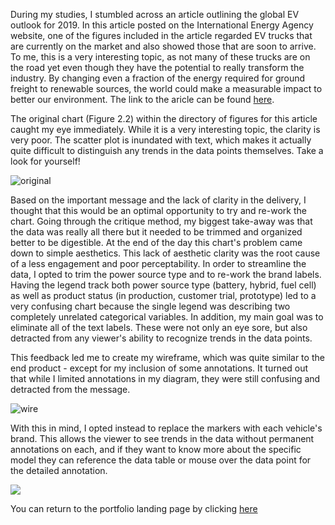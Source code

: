 During my studies, I stumbled across an article outlining the global EV outlook for 2019. In this article posted on the International Energy Agency website, 
one of the figures included in the article regarded EV trucks that are currently on the market and also showed those that are soon to arrive. To me, this is
a very interesting topic, as not many of these trucks are on the road yet even though they have the potential to really transform the industry. By changing 
even a fraction of the energy required for ground freight to renewable sources, the world could make a measurable impact to better our environment. The link to the aricle can be found [here](https://www.iea.org/reports/global-ev-outlook-2019#key-findings).

The original chart (Figure 2.2) within the directory of figures for this article caught my eye immediately. While it is a very interesting topic, the clarity is very poor. The scatter plot is inundated with text, which makes it actually quite difficult to distinguish any trends in the data points themselves. 
Take a look for yourself!

![original](https://user-images.githubusercontent.com/67769481/88247362-77b2e080-cc6b-11ea-882e-3a30d0d15dd7.png)

Based on the important message and the lack of clarity in the delivery, I thought that this would be an optimal opportunity to try and re-work the chart. Going through the critique method, my biggest take-away was that the data was really all there but it needed to be trimmed and organized better to be digestible. At the end of the day this chart's problem came down to simple aesthetics. This lack of aesthetic clarity was the root cause of a less engagement and poor perceptability. In order to streamline the data, I opted to trim the power source type and to re-work the brand labels. Having the legend track both power source type (battery, hybrid, fuel cell) as well as product status (in production, customer trial, prototype) led to a very confusing chart because the single legend was describing two completely unrelated categorical variables. In addition, my main goal was to eliminate all of the text labels. These were not only an eye sore, but also detracted from any viewer's ability to recognize trends in the data points. 

This feedback led me to create my wireframe, which was quite similar to the end product - except for my inclusion of some annotations. It turned out that while I limited annotations in my diagram, they were still confusing and detracted from the message. 

![wire](/https://user-images.githubusercontent.com/67769481/88248558-9b782580-cc6f-11ea-8160-d9c46bc94d1d.png)

With this in mind, I opted instead to replace the markers with each vehicle's brand. This allows the viewer to see trends in the data without permanent annotations on each, and if they want to know more about the specific model they can reference the data table or mouse over the data point for the detailed annotation.

<div class='tableauPlaceholder' id='viz1595472799515' style='position: relative'><noscript><a href='#'><img alt=' ' src='https:&#47;&#47;public.tableau.com&#47;static&#47;images&#47;E-&#47;E-Truck&#47;Sheet1&#47;1_rss.png' style='border: none' /></a></noscript><object class='tableauViz'  style='display:none;'><param name='host_url' value='https%3A%2F%2Fpublic.tableau.com%2F' /> <param name='embed_code_version' value='3' /> <param name='site_root' value='' /><param name='name' value='E-Truck&#47;Sheet1' /><param name='tabs' value='no' /><param name='toolbar' value='yes' /><param name='static_image' value='https:&#47;&#47;public.tableau.com&#47;static&#47;images&#47;E-&#47;E-Truck&#47;Sheet1&#47;1.png' /> <param name='animate_transition' value='yes' /><param name='display_static_image' value='yes' /><param name='display_spinner' value='yes' /><param name='display_overlay' value='yes' /><param name='display_count' value='yes' /><param name='language' value='en' /><param name='filter' value='publish=yes' /></object></div><script type='text/javascript'> var divElement = document.getElementById('viz1595472799515'); var vizElement = divElement.getElementsByTagName('object')[0];    vizElement.style.width='100%';vizElement.style.height=(divElement.offsetWidth*0.75)+'px';var scriptElement = document.createElement('script'); scriptElement.src = 'https://public.tableau.com/javascripts/api/viz_v1.js'; vizElement.parentNode.insertBefore(scriptElement, vizElement); </script>

You can return to the portfolio landing page by clicking [here](/README.md)
